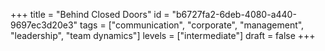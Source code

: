 +++
title = "Behind Closed Doors"
id = "b6727fa2-6deb-4080-a440-9697ec3d20e3"
tags = ["communication", "corporate", "management", "leadership", "team dynamics"]
levels = ["intermediate"]
draft = false
+++
